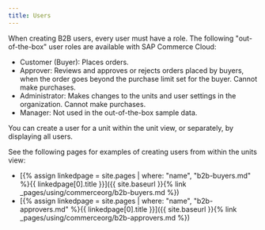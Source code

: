 ```yaml
---
title: Users
---
```


When creating B2B users, every user must have a role. The following "out-of-the-box" user roles are available with SAP Commerce Cloud:

- Customer (Buyer): Places orders.
- Approver: Reviews and approves or rejects orders placed by buyers, when the order goes beyond the purchase limit set for the buyer. Cannot make purchases.
- Administrator: Makes changes to the units and user settings in the organization. Cannot make purchases.
- Manager: Not used in the out-of-the-box sample data.

You can create a user for a unit within the unit view, or separately, by displaying all users.

See the following pages for examples of creating users from within the units view:

- [{% assign linkedpage = site.pages | where: "name", "b2b-buyers.md" %}{{ linkedpage[0].title }}]({{ site.baseurl }}{% link _pages/using/commerceorg/b2b-buyers.md %})
- [{% assign linkedpage = site.pages | where: "name", "b2b-approvers.md" %}{{ linkedpage[0].title }}]({{ site.baseurl }}{% link _pages/using/commerceorg/b2b-approvers.md %})

